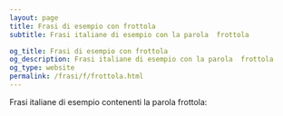 ```yaml
---
layout: page
title: Frasi di esempio con frottola 
subtitle: Frasi italiane di esempio con la parola  frottola

og_title: Frasi di esempio con frottola 
og_description: Frasi italiane di esempio con la parola  frottola
og_type: website
permalink: /frasi/f/frottola.html
---
```


Frasi italiane di esempio contenenti la parola frottola:


